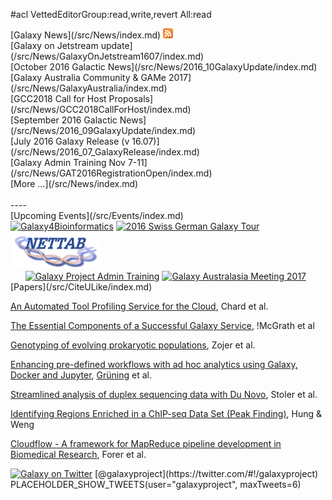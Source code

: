 #acl VettedEditorGroup:read,write,revert All:read
<div class='bottomBoxHome'>


<div class='bottomBoxNews'>
<div class='bottomBoxSectionHeader'>[Galaxy News](/src/News/index.md) <a href='http://feed43.com/galaxynews.xml'><img src="/src/Images/Icons/RSSIcon16x16.gif" /></a>
</div>
[Galaxy on Jetstream update](/src/News/GalaxyOnJetstream1607/index.md)<br />
[October 2016 Galactic News](/src/News/2016_10GalaxyUpdate/index.md)<br />
[Galaxy Australia Community & GAMe 2017](/src/News/GalaxyAustralia/index.md)<br />
[GCC2018 Call for Host Proposals](/src/News/GCC2018CallForHost/index.md)<br />
[September 2016 Galactic News](/src/News/2016_09GalaxyUpdate/index.md)<br />
[July 2016 Galaxy Release (v 16.07)](/src/News/2016_07_GalaxyRelease/index.md)<br />
[Galaxy Admin Training Nov 7-11](/src/News/GAT2016RegistrationOpen/index.md)<br />
[More ...](/src/News/index.md)<br />
<br />
----
<div class='bottomBoxSectionHeader'>[Upcoming Events](/src/Events/index.md)</div>
<div class='center'>
<a href='http://www.france-bioinformatique.fr/en/evenements/galaxy4bioinformatics'><img src="/src/Images/Logos/IFBGalaxyWG.png" alt=" Galaxy4Bioinformatics" height="60" /></a>
<a href='/src/Events/SG2016/index.md'><img src="/src/Images/Logos/SG2016T.V2_logo.png" alt="2016 Swiss German Galaxy Tour" height="80" /></a>
<a href='http://www.igst.it/nettab/2016/'><img src="/src/Images/Logos/NETTAB.gif" alt="Galaxy @ NETTAB 2016" height="60" /></a><br />
&nbsp;&nbsp;&nbsp;&nbsp;&nbsp;
<a href='/src/Events/AdminTraining2016/index.md'><img src="/src/Images/Logos/AdminTraining2016-500.png" alt="Galaxy Project Admin Training" width="80" /></a>
<a href='https://www.embl-abr.org.au/game2017/'><img src="/src/Images/Logos/GAMeLogo200.png" alt="Galaxy Australasia Meeting 2017" width="80" /></a>
</div>
</div>


<div class='bottomBoxHighlight'>
<div class='bottomBoxSectionHeader'>[Papers](/src/CiteULike/index.md)</div>

[An Automated Tool Profiling Service for the Cloud](http://dx.doi.org/10.1109/ccgrid.2016.57), Chard et al.

[The Essential Components of a Successful Galaxy Service](http://dx.doi.org/10.1007/s10723-016-9379-6), !McGrath et al

[Genotyping of evolving prokaryotic populations](https://peerj.com/preprints/2449/), Zojer et al.

[Enhancing pre-defined workflows with ad hoc analytics using Galaxy, Docker and Jupyter](http://dx.doi.org/10.1101/075457), [Grüning](/src/BjoernGruening/index.md) et al.

[Streamlined analysis of duplex sequencing data with Du Novo](http://genomebiology.biomedcentral.com/articles/10.1186/s13059-016-1039-4), Stoler et al.

[Identifying Regions Enriched in a ChIP-seq Data Set (Peak Finding)](http://dx.doi.org/10.1101/pdb.prot093187), Hung & Weng 

[Cloudflow - A framework for MapReduce pipeline development in Biomedical Research](https://figshare.com/articles/Cloudflow_A_Framework_for_MapReduce_Pipeline_Development_in_Biomedical_Research/1424739), Forer et al.

</div> 


<div class='bottomBoxTwitter'>
<div class='bottomBoxSectionHeader'><a href='https://twitter.com/#!/galaxyproject'><img src="/src/Images/Logos/TwitterBirdTiny.png" alt="Galaxy on Twitter" /></a> [@galaxyproject](https://twitter.com/#!/galaxyproject)</div> PLACEHOLDER_SHOW_TWEETS(user="galaxyproject", maxTweets=6) 
</div>

</div>
